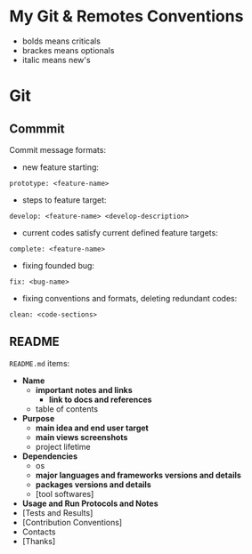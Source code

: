 # My Git & Remotes Conventions

- bolds means criticals
- brackes means optionals
- italic means new's


# Git

## Commmit

Commit message formats:

- new feature starting:
```
prototype: <feature-name>
```

- steps to feature target:
```
develop: <feature-name> <develop-description>
```

- current codes satisfy current defined feature targets:
```
complete: <feature-name>
```

- fixing founded bug:
```
fix: <bug-name>
```

- fixing conventions and formats, deleting redundant codes:
```
clean: <code-sections>
```


## README

`README.md` items:
- **Name**
  - **important notes and links**
    - **link to docs and references**
  - table of contents
- **Purpose**
  - **main idea and end user target**
  - **main views screenshots**
  - project lifetime
- **Dependencies**
  - os
  - **major languages and frameworks versions and details**
  - **packages versions and details**
  - [tool softwares]
- **Usage and Run Protocols and Notes**
- [Tests and Results]
- [Contribution Conventions]
- Contacts
- [Thanks]

